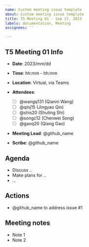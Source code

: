 ```yaml
---
name: Custom meeting issue template
about: Custom meeting issue template
title: T5 Meeting 01 - Sep 17, 2023
labels: documentation, Meeting
assignees: ''

---
```


## T5 Meeting 01 Info
- **Date**: 2023/mm/dd
- **Time**: hh:mm - hh:mm
-  **Location**: Virtual, via Teams
- **Attendees**: 

	- [ ] @wangq131 (Qianni Wang)
	- [ ] @qinj15 (Jingyao Qin)
	- [ ] @shis20 (Shuting Shi)
	- [ ] @songc12 (Chenwei Song)
	- [ ] @gaoq20 (Qiang Gao)

- **Meeting Lead**: @github_name
- **Scribe**: @github_name

## Agenda

- Discuss ..
- Make plans for ..
- ...

## Actions

* @github_name to address issue #1

## Meeting notes

- Note 1
- Note 2
